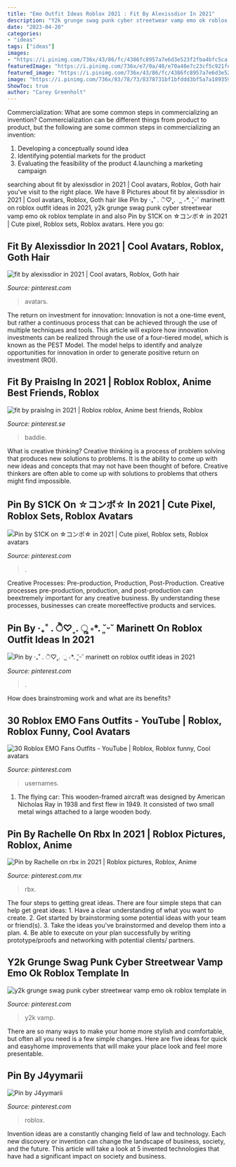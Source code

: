 ```yaml
---
title: "Emo Outfit Ideas Roblox 2021 : Fit By Alexissdior In 2021"
description: "Y2k grunge swag punk cyber streetwear vamp emo ok roblox template in"
date: "2023-04-20"
categories:
- "ideas"
tags: ["ideas"]
images:
- "https://i.pinimg.com/736x/43/86/fc/4386fc8957a7e6d3e523f2fba4bfc5ca.jpg"
featuredImage: "https://i.pinimg.com/736x/e7/0a/48/e70a48e7c23cf5c921feae5728a634d0.jpg"
featured_image: "https://i.pinimg.com/736x/43/86/fc/4386fc8957a7e6d3e523f2fba4bfc5ca.jpg"
image: "https://i.pinimg.com/736x/83/78/73/8378731bf1bfddd3bf5a7a1893591103.jpg"
ShowToc: true
author: "Carey Greenholt"
---
```



Commercialization: What are some common steps in commercializing an invention?
Commercialization can be different things from product to product, but the following are some common steps in commercializing an invention:
1. Developing a conceptually sound idea 
2. Identifying potential markets for the product 
3. Evaluating the feasibility of the product 
4.launching a marketing campaign 

	

		
searching about fit by alexissdior in 2021 | Cool avatars, Roblox, Goth hair you've visit to the right place. We have 8 Pictures about fit by alexissdior in 2021 | Cool avatars, Roblox, Goth hair like Pin by ‧₊˚ . ੈ♡˳. ૢ ∘*. ˘͈ᵕ˘ marinett on roblox outfit ideas in 2021, y2k grunge swag punk cyber streetwear vamp emo ok roblox template in and also Pin by S1CK on ☆コンボ☆ in 2021 | Cute pixel, Roblox sets, Roblox avatars. Here you go:
		
    
## Fit By Alexissdior In 2021 | Cool Avatars, Roblox, Goth Hair

<img loading=lazy src="https://i.pinimg.com/736x/bf/f1/24/bff1240734d1c25747b19baef23b81fe.jpg" onerror="this.onerror=null;this.src='https://tse2.mm.bing.net/th?id=OIP.WpZ03RbiRQF-eR336kMWxgHaPj&amp;pid=15.1';" alt="fit by alexissdior in 2021 | Cool avatars, Roblox, Goth hair">

_Source: pinterest.com_

>avatars. 

	

The return on investment for innovation:
Innovation is not a one-time event, but rather a continuous process that can be achieved through the use of multiple techniques and tools. This article will explore how innovation investments can be realized through the use of a four-tiered model, which is known as the PEST Model. The model helps to identify and analyze opportunities for innovation in order to generate positive return on investment (ROI).

    
## Fit By Praislng In 2021 | Roblox Roblox, Anime Best Friends, Roblox

<img loading=lazy src="https://i.pinimg.com/736x/e7/0a/48/e70a48e7c23cf5c921feae5728a634d0.jpg" onerror="this.onerror=null;this.src='https://tse2.mm.bing.net/th?id=OIP.3m2D5d9TCRfZvKm8DEOPHAHaNe&amp;pid=15.1';" alt="fit by praislng in 2021 | Roblox roblox, Anime best friends, Roblox">

_Source: pinterest.se_

>baddie. 

	

What is creative thinking?
Creative thinking is a process of problem solving that produces new solutions to problems. It is the ability to come up with new ideas and concepts that may not have been thought of before. Creative thinkers are often able to come up with solutions to problems that others might find impossible.

    
## Pin By S1CK On ☆コンボ☆ In 2021 | Cute Pixel, Roblox Sets, Roblox Avatars

<img loading=lazy src="https://i.pinimg.com/736x/7d/c5/41/7dc541e0fcb7e48f94f2a2e925fdc009.jpg" onerror="this.onerror=null;this.src='https://tse2.mm.bing.net/th?id=OIP.D1-_MVulaDKMBYf4Lga2ygHaLf&amp;pid=15.1';" alt="Pin by S1CK on ☆コンボ☆ in 2021 | Cute pixel, Roblox sets, Roblox avatars">

_Source: pinterest.com_

>. 

	

Creative Processes: Pre-production, Production, Post-Production.
Creative processes pre-production, production, and post-production can beextremely important for any creative business. By understanding these processes, businesses can create moreeffective products and services.

    
## Pin By ‧₊˚ . ੈ♡˳. ૢ ∘*. ˘͈ᵕ˘ Marinett On Roblox Outfit Ideas In 2021

<img loading=lazy src="https://i.pinimg.com/736x/93/fe/ff/93feff34356fbe5eff49f52b20fa6885.jpg" onerror="this.onerror=null;this.src='https://tse1.mm.bing.net/th?id=OIP.o7MIj6ljl_nfv7DSQvh89AHaNK&amp;pid=15.1';" alt="Pin by ‧₊˚ . ੈ♡˳. ૢ ∘*. ˘͈ᵕ˘ marinett on roblox outfit ideas in 2021">

_Source: pinterest.com_

>. 

	

How does brainstroming work and what are its benefits?
 

    
## 30 Roblox EMO Fans Outfits - YouTube | Roblox, Roblox Funny, Cool Avatars

<img loading=lazy src="https://i.pinimg.com/736x/83/78/73/8378731bf1bfddd3bf5a7a1893591103.jpg" onerror="this.onerror=null;this.src='https://tse1.mm.bing.net/th?id=OIP.Wg1DDOg6TRsx5YswIg6MEgAAAA&amp;pid=15.1';" alt="30 Roblox EMO Fans Outfits - YouTube | Roblox, Roblox funny, Cool avatars">

_Source: pinterest.com_

>usernames. 

	

1. The flying car: This wooden-framed aircraft was designed by American Nicholas Ray in 1938 and first flew in 1949. It consisted of two small metal wings attached to a large wooden body.

    
## Pin By Rachelle On Rbx In 2021 | Roblox Pictures, Roblox, Anime

<img loading=lazy src="https://i.pinimg.com/736x/43/86/fc/4386fc8957a7e6d3e523f2fba4bfc5ca.jpg" onerror="this.onerror=null;this.src='https://tse3.mm.bing.net/th?id=OIP.JAqe-Fhmt3c-1zTB4krpQgHaPO&amp;pid=15.1';" alt="Pin by Rachelle on rbx in 2021 | Roblox pictures, Roblox, Anime">

_Source: pinterest.com.mx_

>rbx. 

	

The four steps to getting great ideas.
There are four simple steps that can help get great ideas: 1. Have a clear understanding of what you want to create.
2. Get started by brainstorming some potential ideas with your team or friend(s).
3. Take the ideas you've brainstormed and develop them into a plan. 
4. Be able to execute on your plan successfully by writing prototype/proofs and networking with potential clients/ partners.

    
## Y2k Grunge Swag Punk Cyber Streetwear Vamp Emo Ok Roblox Template In

<img loading=lazy src="https://i.pinimg.com/736x/b4/67/80/b46780c67812766ef812fd23bc7a0147.jpg" onerror="this.onerror=null;this.src='https://tse1.mm.bing.net/th?id=OIP.91KIJl4ouc_wBU-wI5FACQHaHE&amp;pid=15.1';" alt="y2k grunge swag punk cyber streetwear vamp emo ok roblox template in">

_Source: pinterest.com_

>y2k vamp. 

	

There are so many ways to make your home more stylish and comfortable, but often all you need is a few simple changes. Here are five ideas for quick and easyhome improvements that will make your place look and feel more presentable.

    
## Pin By J4yymarii

<img loading=lazy src="https://i.pinimg.com/736x/b9/20/61/b920610fb32b73d39233339198116e37.jpg" onerror="this.onerror=null;this.src='https://tse4.mm.bing.net/th?id=OIP.lRYWFRoRRVqh8P3gUNH_JgHaLq&amp;pid=15.1';" alt="Pin by J4yymarii">

_Source: pinterest.com_

>roblox. 

	

Invention ideas are a constantly changing field of law and technology. Each new discovery or invention can change the landscape of business, society, and the future. This article will take a look at 5 invented technologies that have had a significant impact on society and business.

